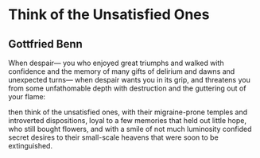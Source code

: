 # Think of the Unsatisfied Ones
## Gottfried Benn
When despair—
you who enjoyed great triumphs
and walked with confidence and the memory
of many gifts of delirium and dawns
and unexpected
turns—
when despair wants you in its grip,
and threatens you from some unfathomable depth
with destruction
and the guttering out of your flame:

then think of the unsatisfied ones,
with their migraine-prone temples and introverted dispositions,
loyal to a few memories
that held out little hope,
who still bought flowers,
and with a smile of not much luminosity
confided secret desires
to their small-scale heavens
that were soon to be extinguished.